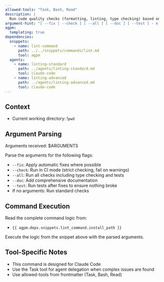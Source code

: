 ```yaml
---
allowed-tools: "Task, Bash, Read"
description: |
  Run code quality checks (formatting, linting, type checking) based on the language style guide
argument-hint: "[ --fix | --check ] [ --all ] [ --doc ] [ --test ] - e.g., \"--fix --test\" or \"--check --all\""
agpm:
  templating: true
dependencies:
  snippets:
    - name: lint-command
      path: ../../snippets/commands/lint.md
      tool: agpm
  agents:
    - name: linting-standard
      path: ../agents/linting-standard.md
      tool: claude-code
    - name: linting-advanced
      path: ../agents/linting-advanced.md
      tool: claude-code
---
```


## Context

- Current working directory: !`pwd`

## Argument Parsing

Arguments received: $ARGUMENTS

Parse the arguments for the following flags:
- `--fix`: Apply automatic fixes where possible
- `--check`: Run in CI mode (strict checking, fail on warnings)
- `--all`: Run all checks including type checking and tests
- `--doc`: Add comprehensive documentation
- `--test`: Run tests after fixes to ensure nothing broke
- If no arguments: Run standard checks

## Command Execution

Read the complete command logic from:
- `{{ agpm.deps.snippets.lint_command.install_path }}`

Execute the logic from the snippet above with the parsed arguments.

## Tool-Specific Notes

- This command is designed for Claude Code
- Use the Task tool for agent delegation when complex issues are found
- Use allowed-tools from frontmatter (Task, Bash, Read)
